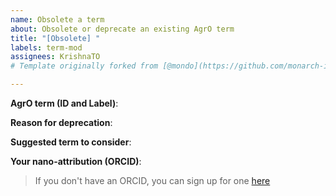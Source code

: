 ```yaml
---
name: Obsolete a term
about: Obsolete or deprecate an existing AgrO term
title: "[Obsolete] "
labels: term-mod
assignees: KrishnaTO
# Template originally forked from [@mondo](https://github.com/monarch-initiative/mondo/tree/master/.github/ISSUE_TEMPLATE)

---
```


**AgrO term (ID and Label)**: 

**Reason for deprecation**: 

**Suggested term to consider**: 

**Your nano-attribution (ORCID)**: 
> If you don't have an ORCID, you can sign up for one [here](https://orcid.org/)
